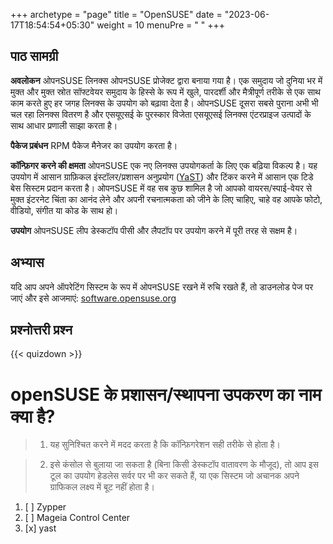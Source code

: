 +++
archetype = "page"
title = "OpenSUSE"
date = "2023-06-17T18:54:54+05:30"
weight = 10
menuPre = "<i class='fl-opensuse'></i> "
+++

## पाठ सामग्री

**अवलोकन**
ओपनSUSE लिनक्स ओपनSUSE प्रोजेक्ट द्वारा बनाया गया है। एक समुदाय जो दुनिया भर में मुक्त और मुक्त स्रोत सॉफ्टवेयर समुदाय के हिस्से के रूप में खुले, पारदर्शी और मैत्रीपूर्ण तरीके से एक साथ काम करते हुए हर जगह लिनक्स के उपयोग को बढ़ावा देता है। ओपनSUSE दूसरा सबसे पुराना अभी भी चल रहा लिनक्स वितरण है और एसयूएसई के पुरस्कार विजेता एसयूएसई लिनक्स एंटरप्राइज उत्पादों के साथ आधार प्रणाली साझा करता है।

**पैकेज प्रबंधन**
RPM पैकेज मैनेजर का उपयोग करता है।

**कॉन्फ़िगर करने की क्षमता**
ओपनSUSE एक नए लिनक्स उपयोगकर्ता के लिए एक बढ़िया विकल्प है। यह उपयोग में आसान ग्राफ़िकल इंस्टॉलर/प्रशासन अनुप्रयोग ([YaST](http://yast.github.io/)) और टिंकर करने में आसान एक टिडे बेस सिस्टम प्रदान करता है। ओपनSUSE में वह सब कुछ शामिल है जो आपको वायरस/स्पाई-वेयर से मुक्त इंटरनेट चिंता का आनंद लेने और अपनी रचनात्मकता को जीने के लिए चाहिए, चाहे वह आपके फोटो, वीडियो, संगीत या कोड के साथ हो।

**उपयोग**
ओपनSUSE लीप डेस्कटॉप पीसी और लैपटॉप पर उपयोग करने में पूरी तरह से सक्षम है।

## अभ्यास

यदि आप अपने ऑपरेटिंग सिस्टम के रूप में ओपनSUSE रखने में रुचि रखते हैं, तो डाउनलोड पेज पर जाएं और इसे आजमाएं: [software.opensuse.org](https://software.opensuse.org/)

## प्रश्नोत्तरी प्रश्न

{{< quizdown >}}

# openSUSE के प्रशासन/स्थापना उपकरण का नाम क्या है?

> 1. यह सुनिश्चित करने में मदद करता है कि कॉन्फ़िगरेशन सही तरीके से होता है।

> 2. इसे कंसोल से बुलाया जा सकता है (बिना किसी डेस्कटॉप वातावरण के मौजूद), तो आप इस टूल का उपयोग हेडलेस सर्वर पर भी कर सकते हैं, या एक सिस्टम जो अचानक अपने ग्राफिकल लक्ष्य में बूट नहीं होता है।

1. [ ] Zypper
2. [ ] Mageia Control Center
3. [x] yast
